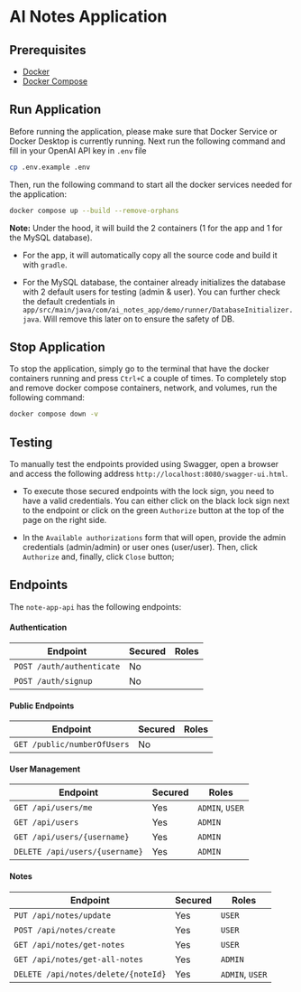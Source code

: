 # AI Notes Application

## Prerequisites
- [Docker](https://www.docker.com/)
- [Docker Compose](https://docs.docker.com/compose/)

## Run Application
Before running the application, please make sure that Docker Service or Docker Desktop is currently running. Next run the following command and fill in your OpenAI API key in `.env` file

```bash
cp .env.example .env
```

Then, run the following command to start all the docker services needed for the application:

```bash
docker compose up --build --remove-orphans
```

**Note:** Under the hood, it will build the 2 containers (1 for the app and 1 for the MySQL database). 

- For the app, it will automatically copy all the source code and build it with `gradle`. 

- For the MySQL database, the container already initializes the database with 2 default users for testing (admin & user). You can further check the default credentials in `app/src/main/java/com/ai_notes_app/demo/runner/DatabaseInitializer.java`. Will remove this later on to ensure the safety of DB.

## Stop Application

To stop the application, simply go to the terminal that have the docker containers running and press `Ctrl+C` a couple of times. To completely stop and remove docker compose containers, network, and volumes, run the following command:

```bash
docker compose down -v
```


## Testing

To manually test the endpoints provided using Swagger, open a browser and access the following address `http://localhost:8080/swagger-ui.html`. 

- To execute those secured endpoints with the lock sign, you need to have a valid credentials. You can either click on the black lock sign next to the endpoint or click on the green `Authorize` button at the top of the page on the right side.

- In the `Available authorizations` form that will open, provide the admin credentials (admin/admin) or user ones (user/user). Then, click `Authorize` and, finally, click `Close` button;

## Endpoints

The `note-app-api` has the following endpoints:

#### Authentication
| Endpoint                            | Secured | Roles           |
| ----------------------------------- | ------- | --------------- |
| `POST /auth/authenticate`           | No      |                 |
| `POST /auth/signup`                 | No      |                 |

#### Public Endpoints
| Endpoint                            | Secured | Roles           |
| ----------------------------------- | ------- | --------------- |
| `GET /public/numberOfUsers`         | No      |                 |

#### User Management
| Endpoint                            | Secured | Roles           |
| ----------------------------------- | ------- | --------------- |
| `GET /api/users/me`                 | Yes     | `ADMIN`, `USER` |
| `GET /api/users`                    | Yes     | `ADMIN`         |
| `GET /api/users/{username}`         | Yes     | `ADMIN`         |
| `DELETE /api/users/{username}`      | Yes     | `ADMIN`         |

#### Notes
| Endpoint                            | Secured | Roles           |
| ----------------------------------- | ------- | --------------- |
| `PUT /api/notes/update`             | Yes     | `USER`          |
| `POST /api/notes/create`            | Yes     | `USER`          |
| `GET /api/notes/get-notes`          | Yes     | `USER`          |
| `GET /api/notes/get-all-notes`      | Yes     | `ADMIN`         |
| `DELETE /api/notes/delete/{noteId}` | Yes     | `ADMIN`, `USER` |